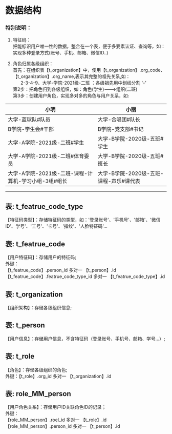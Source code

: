 # 数据结构<br/>
### 特别说明：
1. 特征码：<br/>
把能标识用户唯一性的数据，整合在一个表，便于多要素认证、查询等，如：实现多种登录方式(账号、手机、邮箱、微信ID..)<br/>

2. 角色归属各级组织：<br/>
首先：在组织表【t_organization】中，使用【t_organization】.org_code、【t_organization】.org_name,表示其完整的祖先关系,如：<br/>
&nbsp;&nbsp;&nbsp;&nbsp;&nbsp;&nbsp;2-3-4-9、大学-学院-2021级-二班 ：各级祖先用中划线分割 '-'<br/>
第2步：把角色归到各级组织，如：角色(学生)--->组织(二班)<br/>
第3步：创建用户角色，实现多对多的角色与用户关系，如:<br/>

| 小明             | 小丽             |
| ---------------- | ---------------- |
| 大学-蓝球队#队员 | 大学-合唱团#队长 |
| B学院-学生会#干部 | B学院-党支部#书记 |
| 大学-A学院-2021级-二班#学生 | 大学-B学院-2020级-五班#学生 |
| 大学-A学院-2021级-二班#体育委员 | 大学-B学院-2020级-五班#班长 |
| 大学-A学院-2021级-二班-课程-计算机-学习小组-3组#组长 | 大学-B学院-2020级-五班-课程-声乐#课代表 |

---
## 表: t_featrue_code_type
【特征码类型】：存储特征码的类型，如：'登录账号'、'手机号'、'邮箱'、'微信ID'、学号'、'工号'、'卡号'、'指纹'、'人脸特征码'...<br/>

## 表: t_featrue_code
【用户特征码】：存储用户的特征码;<br/>
外键：<br/>
【t_featrue_code】.person_id 多对一 【t_person】.id<br/>
【t_featrue_code】.featrue_code_type_id 多对一 【t_featrue_code_type】.id<br/>

## 表: t_organization
【组织架构】：存储各级组织信息;<br/>

## 表: t_person
【用户信息】：存储用户信息，不含特征码（登录账号、手机号、邮箱、学号...）;<br/>

## 表: t_role
【角色】：存储各级组织的角色;<br/>
外键：【t_role】.org_id 多对一 【t_organization】.id<br/>

## 表: role_MM_person
【用户角色关系】：存储用户ID关联角色ID的记录；<br/>
外键：<br/>
【role_MM_person】.roel_id 多对一 【t_role】.id <br/>
【role_MM_person】.person_id 多对一 【t_person】.id <br/>
